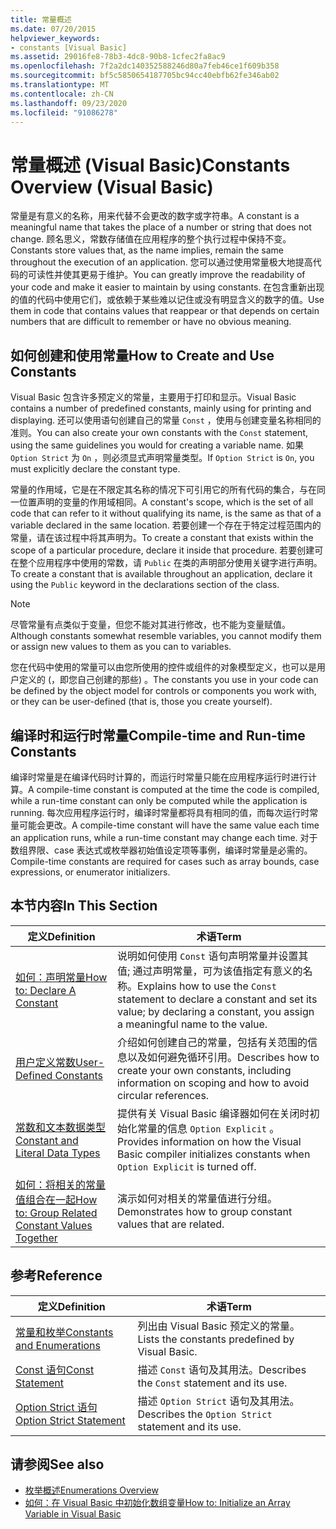 ```yaml
---
title: 常量概述
ms.date: 07/20/2015
helpviewer_keywords:
- constants [Visual Basic]
ms.assetid: 29016fe8-78b3-4dc8-90b8-1cfec2fa8ac9
ms.openlocfilehash: 7f2a2dc140352588246d80a7feb46ce1f609b358
ms.sourcegitcommit: bf5c5850654187705bc94cc40ebfb62fe346ab02
ms.translationtype: MT
ms.contentlocale: zh-CN
ms.lasthandoff: 09/23/2020
ms.locfileid: "91086278"
---
```

# <a name="constants-overview-visual-basic"></a><span data-ttu-id="4ebac-102">常量概述 (Visual Basic)</span><span class="sxs-lookup"><span data-stu-id="4ebac-102">Constants Overview (Visual Basic)</span></span>

<span data-ttu-id="4ebac-103">常量是有意义的名称，用来代替不会更改的数字或字符串。</span><span class="sxs-lookup"><span data-stu-id="4ebac-103">A constant is a meaningful name that takes the place of a number or string that does not change.</span></span> <span data-ttu-id="4ebac-104">顾名思义，常数存储值在应用程序的整个执行过程中保持不变。</span><span class="sxs-lookup"><span data-stu-id="4ebac-104">Constants store values that, as the name implies, remain the same throughout the execution of an application.</span></span> <span data-ttu-id="4ebac-105">您可以通过使用常量极大地提高代码的可读性并使其更易于维护。</span><span class="sxs-lookup"><span data-stu-id="4ebac-105">You can greatly improve the readability of your code and make it easier to maintain by using constants.</span></span> <span data-ttu-id="4ebac-106">在包含重新出现的值的代码中使用它们，或依赖于某些难以记住或没有明显含义的数字的值。</span><span class="sxs-lookup"><span data-stu-id="4ebac-106">Use them in code that contains values that reappear or that depends on certain numbers that are difficult to remember or have no obvious meaning.</span></span>  
  
## <a name="how-to-create-and-use-constants"></a><span data-ttu-id="4ebac-107">如何创建和使用常量</span><span class="sxs-lookup"><span data-stu-id="4ebac-107">How to Create and Use Constants</span></span>  

 <span data-ttu-id="4ebac-108">Visual Basic 包含许多预定义的常量，主要用于打印和显示。</span><span class="sxs-lookup"><span data-stu-id="4ebac-108">Visual Basic contains a number of predefined constants, mainly using for printing and displaying.</span></span> <span data-ttu-id="4ebac-109">还可以使用语句创建自己的常量 `Const` ，使用与创建变量名称相同的准则。</span><span class="sxs-lookup"><span data-stu-id="4ebac-109">You can also create your own constants with the `Const` statement, using the same guidelines you would for creating a variable name.</span></span> <span data-ttu-id="4ebac-110">如果 `Option Strict` 为 `On` ，则必须显式声明常量类型。</span><span class="sxs-lookup"><span data-stu-id="4ebac-110">If `Option Strict` is `On`, you must explicitly declare the constant type.</span></span>  
  
 <span data-ttu-id="4ebac-111">常量的作用域，它是在不限定其名称的情况下可引用它的所有代码的集合，与在同一位置声明的变量的作用域相同。</span><span class="sxs-lookup"><span data-stu-id="4ebac-111">A constant's scope, which is the set of all code that can refer to it without qualifying its name, is the same as that of a variable declared in the same location.</span></span> <span data-ttu-id="4ebac-112">若要创建一个存在于特定过程范围内的常量，请在该过程中将其声明为。</span><span class="sxs-lookup"><span data-stu-id="4ebac-112">To create a constant that exists within the scope of a particular procedure, declare it inside that procedure.</span></span> <span data-ttu-id="4ebac-113">若要创建可在整个应用程序中使用的常数，请 `Public` 在类的声明部分使用关键字进行声明。</span><span class="sxs-lookup"><span data-stu-id="4ebac-113">To create a constant that is available throughout an application, declare it using the `Public` keyword in the declarations section of the class.</span></span>  
  
> [!NOTE]
> <span data-ttu-id="4ebac-114">尽管常量有点类似于变量，但您不能对其进行修改，也不能为变量赋值。</span><span class="sxs-lookup"><span data-stu-id="4ebac-114">Although constants somewhat resemble variables, you cannot modify them or assign new values to them as you can to variables.</span></span>  
  
 <span data-ttu-id="4ebac-115">您在代码中使用的常量可以由您所使用的控件或组件的对象模型定义，也可以是用户定义的 (，即您自己创建的那些) 。</span><span class="sxs-lookup"><span data-stu-id="4ebac-115">The constants you use in your code can be defined by the object model for controls or components you work with, or they can be user-defined (that is, those you create yourself).</span></span>  
  
## <a name="compile-time-and-run-time-constants"></a><span data-ttu-id="4ebac-116">编译时和运行时常量</span><span class="sxs-lookup"><span data-stu-id="4ebac-116">Compile-time and Run-time Constants</span></span>  

 <span data-ttu-id="4ebac-117">编译时常量是在编译代码时计算的，而运行时常量只能在应用程序运行时进行计算。</span><span class="sxs-lookup"><span data-stu-id="4ebac-117">A compile-time constant is computed at the time the code is compiled, while a run-time constant can only be computed while the application is running.</span></span> <span data-ttu-id="4ebac-118">每次应用程序运行时，编译时常量都将具有相同的值，而每次运行时常量可能会更改。</span><span class="sxs-lookup"><span data-stu-id="4ebac-118">A compile-time constant will have the same value each time an application runs, while a run-time constant may change each time.</span></span> <span data-ttu-id="4ebac-119">对于数组界限、case 表达式或枚举器初始值设定项等事例，编译时常量是必需的。</span><span class="sxs-lookup"><span data-stu-id="4ebac-119">Compile-time constants are required for cases such as array bounds, case expressions, or enumerator initializers.</span></span>  
  
## <a name="in-this-section"></a><span data-ttu-id="4ebac-120">本节内容</span><span class="sxs-lookup"><span data-stu-id="4ebac-120">In This Section</span></span>  
  
|<span data-ttu-id="4ebac-121">定义</span><span class="sxs-lookup"><span data-stu-id="4ebac-121">Definition</span></span>|<span data-ttu-id="4ebac-122">术语</span><span class="sxs-lookup"><span data-stu-id="4ebac-122">Term</span></span>|  
|---|---|  
|[<span data-ttu-id="4ebac-123">如何：声明常量</span><span class="sxs-lookup"><span data-stu-id="4ebac-123">How to: Declare A Constant</span></span>](how-to-declare-a-constant.md)|<span data-ttu-id="4ebac-124">说明如何使用 `Const` 语句声明常量并设置其值; 通过声明常量，可为该值指定有意义的名称。</span><span class="sxs-lookup"><span data-stu-id="4ebac-124">Explains how to use the `Const` statement to declare a constant and set its value; by declaring a constant, you assign a meaningful name to the value.</span></span>|  
|[<span data-ttu-id="4ebac-125">用户定义常数</span><span class="sxs-lookup"><span data-stu-id="4ebac-125">User-Defined Constants</span></span>](user-defined-constants.md)|<span data-ttu-id="4ebac-126">介绍如何创建自己的常量，包括有关范围的信息以及如何避免循环引用。</span><span class="sxs-lookup"><span data-stu-id="4ebac-126">Describes how to create your own constants, including information on scoping and how to avoid circular references.</span></span>|  
|[<span data-ttu-id="4ebac-127">常数和文本数据类型</span><span class="sxs-lookup"><span data-stu-id="4ebac-127">Constant and Literal Data Types</span></span>](constant-and-literal-data-types.md)|<span data-ttu-id="4ebac-128">提供有关 Visual Basic 编译器如何在关闭时初始化常量的信息 `Option Explicit` 。</span><span class="sxs-lookup"><span data-stu-id="4ebac-128">Provides information on how the Visual Basic compiler initializes constants when `Option Explicit` is turned off.</span></span>|  
|[<span data-ttu-id="4ebac-129">如何：将相关的常量值组合在一起</span><span class="sxs-lookup"><span data-stu-id="4ebac-129">How to: Group Related Constant Values Together</span></span>](how-to-group-related-constant-values-together.md)|<span data-ttu-id="4ebac-130">演示如何对相关的常量值进行分组。</span><span class="sxs-lookup"><span data-stu-id="4ebac-130">Demonstrates how to group constant values that are related.</span></span>|  
  
## <a name="reference"></a><span data-ttu-id="4ebac-131">参考</span><span class="sxs-lookup"><span data-stu-id="4ebac-131">Reference</span></span>  
  
|<span data-ttu-id="4ebac-132">定义</span><span class="sxs-lookup"><span data-stu-id="4ebac-132">Definition</span></span>|<span data-ttu-id="4ebac-133">术语</span><span class="sxs-lookup"><span data-stu-id="4ebac-133">Term</span></span>|  
|---|---|  
|[<span data-ttu-id="4ebac-134">常量和枚举</span><span class="sxs-lookup"><span data-stu-id="4ebac-134">Constants and Enumerations</span></span>](../../../language-reference/constants-and-enumerations.md)|<span data-ttu-id="4ebac-135">列出由 Visual Basic 预定义的常量。</span><span class="sxs-lookup"><span data-stu-id="4ebac-135">Lists the constants predefined by Visual Basic.</span></span>|  
|[<span data-ttu-id="4ebac-136">Const 语句</span><span class="sxs-lookup"><span data-stu-id="4ebac-136">Const Statement</span></span>](../../../language-reference/statements/const-statement.md)|<span data-ttu-id="4ebac-137">描述 `Const` 语句及其用法。</span><span class="sxs-lookup"><span data-stu-id="4ebac-137">Describes the `Const` statement and its use.</span></span>|  
|[<span data-ttu-id="4ebac-138">Option Strict 语句</span><span class="sxs-lookup"><span data-stu-id="4ebac-138">Option Strict Statement</span></span>](../../../language-reference/statements/option-strict-statement.md)|<span data-ttu-id="4ebac-139">描述 `Option Strict` 语句及其用法。</span><span class="sxs-lookup"><span data-stu-id="4ebac-139">Describes the `Option Strict` statement and its use.</span></span>|  
  
## <a name="see-also"></a><span data-ttu-id="4ebac-140">请参阅</span><span class="sxs-lookup"><span data-stu-id="4ebac-140">See also</span></span>

- [<span data-ttu-id="4ebac-141">枚举概述</span><span class="sxs-lookup"><span data-stu-id="4ebac-141">Enumerations Overview</span></span>](enumerations-overview.md)
- [<span data-ttu-id="4ebac-142">如何：在 Visual Basic 中初始化数组变量</span><span class="sxs-lookup"><span data-stu-id="4ebac-142">How to: Initialize an Array Variable in Visual Basic</span></span>](../arrays/how-to-initialize-an-array-variable.md)
